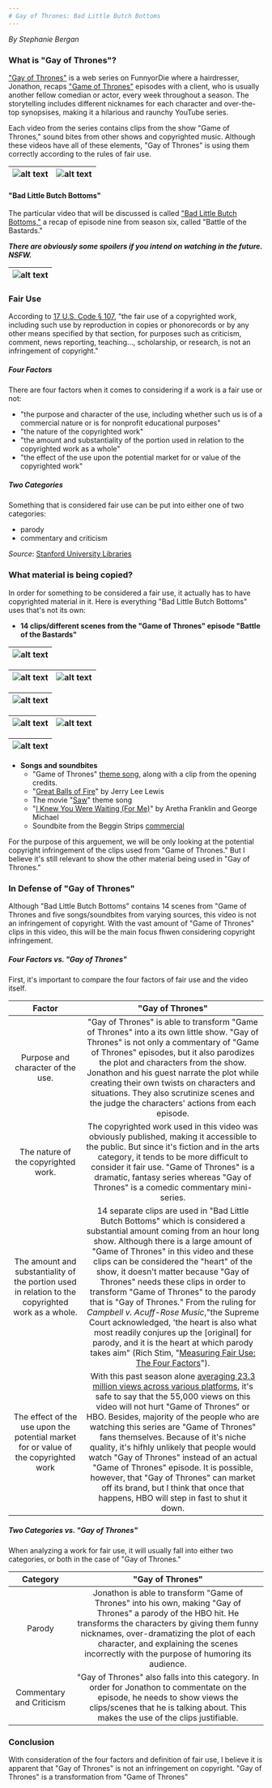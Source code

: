 ```yaml
---
# Gay of Thrones: Bad Little Butch Bottoms
---
```

_By Stephanie Bergan_

### What is "Gay of Thrones"?
["Gay of Thrones"](https://www.youtube.com/watch?v=Q8PD_GvWrT0&list=PL77kq7xMnzVMN-4l8bh2OUGUofydgxU-q) is a web series on FunnyorDie where a hairdresser, Jonathon, recaps ["Game of Thrones"](http://www.hbo.com/game-of-thrones) episodes with a client, who is usually another fellow comedian or actor, every week throughout a season. The storytelling includes different nicknames for each character and over-the-top synopsises, making it a hilarious and raunchy YouTube series.  

Each video from the series contains clips from the show "Game of Thrones," sound bites from other shows and copyrighted music. Although these videos have all of these elements, "Gay of Thrones" is using them correctly according to the rules of fair use.

| ![alt text](https://i.ytimg.com/vi/MgebzaD2wOo/maxresdefault.jpg) | ![alt text](https://i.ytimg.com/vi/mTXQ8u_Jr2c/maxresdefault.jpg) |
| --- | --- |


#### "Bad Little Butch Bottoms"    
The particular video that will be discussed is called ["Bad Little Butch Bottoms,"](https://www.youtube.com/watch?v=C6l7FJqGEXM) a recap of episode nine from season six, called "Battle of the Bastards."

**_There are obviously some spoilers if you intend on watching in the future. NSFW._**

| ![alt text](https://i.ytimg.com/vi/C6l7FJqGEXM/maxresdefault.jpg) |
| --- |

### Fair Use

According to [17 U.S. Code § 107](https://www.law.cornell.edu/uscode/text/17/107), "the fair use of a copyrighted work, including such use by reproduction in copies or phonorecords or by any other means specified by that section, for purposes such as criticism, comment, news reporting, teaching..., scholarship, or research, is not an infringement of copyright."
##### Four Factors
There are four factors when it comes to considering if a work is a fair use or not:
* "the purpose and character of the use, including whether such us is of a commercial nature or is for nonprofit educational purposes"
* "the nature of the copyrighted work"
* "the amount and substantiality of the portion used in relation to the copyrighted work as a whole"
* "the effect of the use upon the potential market for or value of the copyrighted work"  

##### Two Categories
Something that is considered fair use can be put into either one of two categories:
* parody
* commentary and criticism

_Source_: [Stanford University Libraries](http://fairuse.stanford.edu/overview/fair-use/what-is-fair-use/)


### What material is being copied?

In order for something to be considered a fair use, it actually has to have copyrighted material in it. Here is everything "Bad Little Butch Bottoms" uses that's not its own:

* **14 clips/different scenes from the "Game of Thrones" episode "Battle of the Bastards"**  

| ![alt text](http://vignette2.wikia.nocookie.net/gameofthrones/images/d/d8/Game_of_Thrones_title_card.jpg/revision/latest?cb=20141113041117) |
| --- |    


| ![alt text](https://filmgrimoire.files.wordpress.com/2016/06/phgytd730g2qbwe.jpg) | ![alt text](http://media.vanityfair.com/photos/57675d6b0904a5835f0daf56/master/w_790,c_limit/game-of-thrones-episode-9-2.jpg) |
| --- | --- |    


| ![alt text](http://static.srcdn.com/wp-content/uploads/game-thrones-season-6-battle-bastards-jon.jpg) |
| --- |  


| ![alt text](http://winteriscoming.net/wp-content/uploads/2016/06/20160602_ep609_Publicity_still_057.001602121-810x456.jpg) | ![alt text](http://cdn29.elitedaily.com/content/uploads/2016/06/21112727/rickon-stark-game-of-thrones-ramsay-bolton.jpg) |
| --- | --- |    


| ![alt text](http://vignette1.wikia.nocookie.net/gameofthrones/images/d/df/Knights_of_the_Vale_S6E09_5.PNG/revision/latest?cb=20160826132900) |
| --- |    


* **Songs and soundbites**  
  * "Game of Thrones" [theme song](https://www.youtube.com/watch?v=s7L2PVdrb_8), along with a clip from the opening credits.
  * "[Great Balls of Fire](https://www.youtube.com/watch?v=Jt0mg8Z09SY)" by Jerry Lee Lewis
  * The movie "[Saw](https://www.youtube.com/watch?v=vhSHXGM7kgE)" theme song
  * "[I Knew You Were Waiting (For Me)](https://www.youtube.com/watch?v=ooYtCvEdoNY)" by Aretha Franklin and George Michael
  * Soundbite from the Beggin Strips [commercial](https://www.youtube.com/watch?v=AHgGo5dNgeg)  

For the purpose of this arguement, we will be only looking at the potential copyright infringement of the clips used from "Game of Thrones." But I believe it's still relevant to show the other material being used in "Gay of Thrones."

### In Defense of "Gay of Thrones" 

Although "Bad Little Butch Bottoms" contains 14 scenes from "Game of Thrones and five songs/soundbites from varying sources, this video is not an infringement of copyright. With the vast amount of "Game of Thrones" clips in this video, this will be the main focus fhwen considering copyright infringement.

##### Four Factors vs. "Gay of Thrones"
First, it's important to compare the four factors of fair use and the video itself.  

| Factor | "Gay of Thrones" |
| :---: | :---: |
| Purpose and character of the use. | "Gay of Thrones" is able to transform "Game of Thrones" into a its own little show. "Gay of Thrones" is not only a commentary of "Game of Thrones" episodes, but it also parodizes the plot and characters from the show. Jonathon and his guest narrate the plot while creating their own twists on characters and situations. They also scrutinize scenes and the judge the characters' actions from each episode.|
| The nature of the copyrighted work. | The copyrighted work used in this video was obviously published, making it accessible to the public. But since it's fiction and in the arts category, it tends to be more difficult to consider it fair use. "Game of Thrones" is a dramatic, fantasy series whereas "Gay of Thrones" is a comedic commentary mini-series. |
| The amount and substantiality of the portion used in relation to the copyrighted work as a whole. | 14 separate clips are used in "Bad Little Butch Bottoms" which is considered a substantial amount coming from an hour long show. Although there is a large amount of "Game of Thrones" in this video and these clips can be considered the "heart" of the show, it doesn't matter because "Gay of Thrones" needs these clips in order to transform "Game of Thrones" to the parody that is "Gay of Thrones." From the ruling for _Campbell v. Acuff-Rose Music_,"the Supreme Court acknowledged, 'the heart is also what most readily conjures up the [original] for parody, and it is the heart at which parody takes aim" (Rich Stim, "[Measuring Fair Use: The Four Factors](http://fairuse.stanford.edu/overview/fair-use/four-factors/)"). |
| The effect of the use upon the potential market for or value of the copyrighted work | With this past season alone [averaging 23.3 million views across various platforms](http://variety.com/2016/tv/ratings/game-of-thrones-ratings-season-6-finale-record-1201805035/), it's safe to say that the 55,000 views on this video will not hurt "Game of Thrones" or HBO. Besides, majority of the people who are watching this series are "Game of Thrones" fans themselves. Because of it's niche quality, it's hifhly unlikely that people would watch "Gay of Thrones" instead of an actual "Game of Thrones" episode. It is possible, however, that "Gay of Thrones" can market off its brand, but I think that once that happens, HBO will step in fast to shut it down. |

##### Two Categories vs. "Gay of Thrones"
When analyzing a work for fair use, it will usually fall into either two categories, or both in the case of "Gay of Thrones."  

| Category | "Gay of Thrones" |
| :---: | :---: |
| Parody | Jonathon is able to transform "Game of Thrones" into his own, making "Gay of Thrones" a parody of the HBO hit. He transforms the characters by giving them funny nicknames, over-dramatizing the plot of each character, and explaining the scenes incorrectly with the purpose of humoring its audience.|
| Commentary and Criticism | "Gay of Thrones" also falls into this category. In order for Jonathon to commentate on the episode, he needs to show views the clips/scenes that he is talking about. This makes the use of the clips justifiable. |

### Conclusion
With consideration of the four factors and definition of fair use, I believe it is apparent that "Gay of Thrones" is not an infringement on copyright. "Gay of Thrones" is a transformation from "Game of Thrones"
